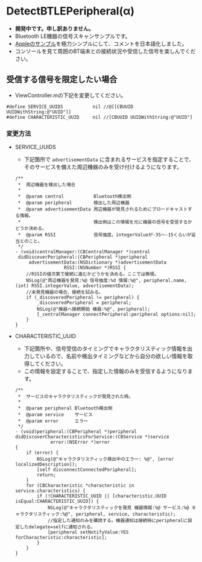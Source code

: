 # DetectBTLEPeripheral(α)

- **開発中です。申し訳ありません。**
- Bluetooth LE機器の信号スキャンサンプルです。
- [Appleのサンプル](https://developer.apple.com/library/ios/samplecode/BTLE_Transfer/Introduction/Intro.html)を極力シンプルにして、コメントを日本語化しました。
- コンソールを見て周囲のBT端末との接続状況や受信した信号を楽しんでください。

## 受信する信号を限定したい場合

- ViewController.mの下記を変更してください。
```objc
#define SERVICE_UUIDS           nil //@[[CBUUID UUIDWithString:@"UUID"]]
#define CHARACTERISTIC_UUID     nil //[CBUUID UUIDWithString:@"UUID"]
```
### 変更方法

- SERVICE_UUIDS
	- 下記箇所で ```advertisementData``` に含まれるサービスを指定することで、そのサービスを備えた周辺機器のみを受け付けるようになります。
	```objc
	/**
	 *  周辺機器を検出した場合
	 *
	 *  @param central           Bluetooth検出側
	 *  @param peripheral        検出した周辺機器
	 *  @param advertisementData 周辺機器が発見されるためにブロードキャストする情報。
	 *                           検出側はこの情報を元に機器の信号を受信するかどうか決める。
	 *  @param RSSI              信号強度。integerValueが-35〜-15くらいが妥当とのこと。
	 */
	- (void)centralManager:(CBCentralManager *)central
	 didDiscoverPeripheral:(CBPeripheral *)peripheral
	     advertisementData:(NSDictionary *)advertisementData
	                  RSSI:(NSNumber *)RSSI {
	    //RSSIの値次第で接続に進むかどうかを決める。ここでは無視。
	    NSLog(@"周辺機器を発見:%@ 信号強度:%d 情報:%@", peripheral.name, (int) RSSI.integerValue, advertisementData);
	    //未発見機器の場合、接続を試みる。
	    if (_discoveredPeripheral != peripheral) {
	        _discoveredPeripheral = peripheral;
	        NSLog(@"機器へ接続開始 機器:%@", peripheral);
	        [_centralManager connectPeripheral:peripheral options:nil];
	    }
	}
	```

- CHARACTERISTIC_UUID
	- 下記箇所や、信号受信のタイミングでキャラクタリスティック情報を出力しているので、名前や検出タイミングなどから自分の欲しい情報を取得してください。
	- この情報を設定することで、指定した情報のみを受信するようになります。
	```objc
	/**
	 *  サービスのキャラクタリスティックが発見された時。
	 *
	 *  @param peripheral Bluetooth検出側
	 *  @param service    サービス
	 *  @param error      エラー
	 */
	- (void)peripheral:(CBPeripheral *)peripheral
	didDiscoverCharacteristicsForService:(CBService *)service
	             error:(NSError *)error
	{
	    if (error) {
	        NSLog(@"キャラクタリスティック検出中のエラー: %@", [error localizedDescription]);
	        [self disconnectConnectedPeripheral];
	        return;
	    }
	    for (CBCharacteristic *characteristic in service.characteristics) {
	        if (!CHARACTERISTIC_UUID || [characteristic.UUID isEqual:CHARACTERISTIC_UUID]) {
		        NSLog(@"キャラクタリスティックを発見 機器情報:%@ サービス:%@ キャラクタリスティック:%@", peripheral, service, characteristic);
	            //指定した通知のみを購読する。機器通知は接続時にperipheralに設定したdelegate=selfに通知される。
	            [peripheral setNotifyValue:YES forCharacteristic:characteristic];
	        }
	    }
	}
	```

